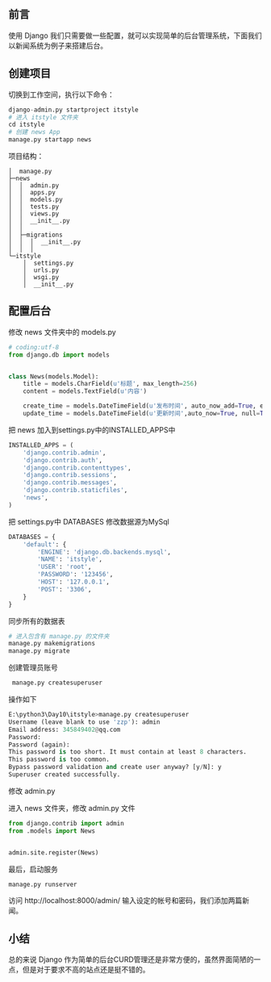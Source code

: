 ## 前言
使用 Django 我们只需要做一些配置，就可以实现简单的后台管理系统，下面我们以新闻系统为例子来搭建后台。

## 创建项目

切换到工作空间，执行以下命令：

```python
django-admin.py startproject itstyle
# 进入 itstyle 文件夹
cd itstyle
# 创建 news App
manage.py startapp news
```
项目结构：
```
│  manage.py
├─news
│  │  admin.py
│  │  apps.py
│  │  models.py
│  │  tests.py
│  │  views.py
│  │  __init__.py
│  │
│  ├─migrations
│  │  │  __init__.py
│  │  │
└─itstyle
    │  settings.py
    │  urls.py
    │  wsgi.py
    │  __init__.py
```

## 配置后台

修改 news 文件夹中的 models.py

```python
# coding:utf-8
from django.db import models


class News(models.Model):
    title = models.CharField(u'标题', max_length=256)
    content = models.TextField(u'内容')

    create_time = models.DateTimeField(u'发布时间', auto_now_add=True, editable = True)
    update_time = models.DateTimeField(u'更新时间',auto_now=True, null=True)
```

把 news 加入到settings.py中的INSTALLED_APPS中
```python
INSTALLED_APPS = (
    'django.contrib.admin',
    'django.contrib.auth',
    'django.contrib.contenttypes',
    'django.contrib.sessions',
    'django.contrib.messages',
    'django.contrib.staticfiles',
    'news',
)
```
把 settings.py中 DATABASES 修改数据源为MySql

```python
DATABASES = {
    'default': {
        'ENGINE': 'django.db.backends.mysql',
        'NAME': 'itstyle',
        'USER': 'root',
        'PASSWORD': '123456',
        'HOST': '127.0.0.1',
        'POST': '3306',
    }
}
```

同步所有的数据表

```python
# 进入包含有 manage.py 的文件夹
manage.py makemigrations
manage.py migrate
```
创建管理员账号
```python
 manage.py createsuperuser
```
操作如下
```python
E:\python3\Day10\itstyle>manage.py createsuperuser
Username (leave blank to use 'zzp'): admin
Email address: 345849402@qq.com
Password:
Password (again):
This password is too short. It must contain at least 8 characters.
This password is too common.
Bypass password validation and create user anyway? [y/N]: y
Superuser created successfully.
```
修改 admin.py

进入 news 文件夹，修改 admin.py 文件

```python
from django.contrib import admin
from .models import News


admin.site.register(News)
```
最后，启动服务
```python
manage.py runserver
```
访问 http://localhost:8000/admin/ 输入设定的帐号和密码，我们添加两篇新闻。



## 小结

总的来说 Django 作为简单的后台CURD管理还是非常方便的，虽然界面简陋的一点，但是对于要求不高的站点还是挺不错的。
